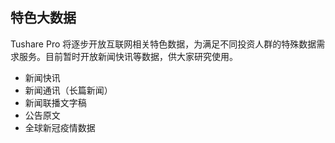 ## 特色大数据

Tushare Pro 将逐步开放互联网相关特色数据，为满足不同投资人群的特殊数据需求服务。目前暂时开放新闻快讯等数据，供大家研究使用。







- 新闻快讯
- 新闻通讯（长篇新闻）
- 新闻联播文字稿
- 公告原文
- 全球新冠疫情数据